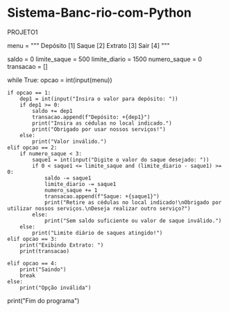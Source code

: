 # Sistema-Banc-rio-com-Python
PROJETO1

menu = """
    Depósito [1]
    Saque [2]
    Extrato [3]
    Sair [4]
"""

saldo = 0
limite_saque = 500
limite_diario = 1500
numero_saque = 0
transacao = []

while True:
    opcao = int(input(menu))
    
    if opcao == 1:
        dep1 = int(input("Insira o valor para depósito: "))
        if dep1 >= 0:
            saldo += dep1
            transacao.append(f"Depósito: +{dep1}")
            print("Insira as cédulas no local indicado.")
            print("Obrigado por usar nossos serviços!")
        else:
            print("Valor inválido.")
    elif opcao == 2:
        if numero_saque < 3:
            saque1 = int(input("Digite o valor do saque desejado: "))
            if 0 < saque1 <= limite_saque and (limite_diario - saque1) >= 0:
                saldo -= saque1
                limite_diario -= saque1
                numero_saque += 1
                transacao.append(f"Saque: +{saque1}")
                print("Retire as cédulas no local indicado!\nObrigado por utilizar nossos serviços.\nDeseja realizar outro serviço?")
            else:
                print("Sem saldo suficiente ou valor de saque inválido.")
        else:
            print("Limite diário de saques atingido!")
    elif opcao == 3:
        print("Exibindo Extrato: ")
        print(transacao)
        
    elif opcao == 4:
        print("Saindo")
        break
    else:
        print("Opção inválida")

print("Fim do programa")
